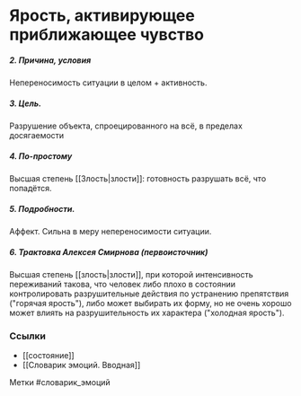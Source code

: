 #  Ярость, активирующее приближающее чувство 

##### 2. Причина, условия
Непереносимость ситуации в целом + активность.

##### 3. Цель.
Разрушение объекта, спроецированного на всё, в пределах досягаемости

##### 4. По-простому
Высшая степень [[Злость|злости]]: готовность разрушать всё, что попадётся.

##### 5. Подробности.
Аффект. Сильна в меру непереносимости ситуации.

##### 6. Трактовка Алексея Смирнова (первоисточник)
Высшая степень [[злость|злости]], при которой интенсивность переживаний такова, что человек либо плохо в состоянии контролировать разрушительные действия по устранению препятствия ("горячая ярость"), либо может выбирать их форму, но не очень хорошо может влиять на разрушительность их характера ("холодная ярость").


### Ссылки
- [[состояние]]
- [[Словарик эмоций. Вводная]]

Метки #словарик_эмоций 


